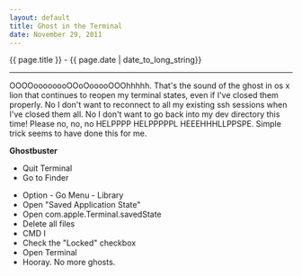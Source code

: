 ```yaml
---
layout: default
title: Ghost in the Terminal
date: November 29, 2011
---
```


{{ page.title }} - {{ page.date | date_to_long_string}}

<hr>

<p>
  OOOOoooooooOOoOooooOOOhhhhh.  That's the sound of the ghost in os x lion that continues to reopen my terminal states, even if I've closed them properly.  No I don't want to reconnect to all my existing ssh sessions when I've closed them all.  No I don't want to go back into my dev directory this time!  Please no, no, no HELPPPP HELPPPPPL HEEEHHHLLPPSPE.  Simple trick seems to have done this for me.
</p>
<p>
  <strong>Ghostbuster</strong>
</p>

- Quit Terminal
- Go to Finder
 * Option - Go Menu - Library
 * Open "Saved Application State"
 * Open com.apple.Terminal.savedState
 * Delete all files
 * CMD I
 * Check the "Locked" checkbox
 * Open Terminal
 * Hooray. No more ghosts.


